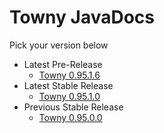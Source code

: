 # Towny JavaDocs
Pick your version below
- Latest Pre-Release 
  - [Towny 0.95.1.6](./towny/0.95.1.6/index.html)
- Latest Stable Release 
  - [Towny 0.95.1.0](./towny/0.95.1.0/index.html)
- Previous Stable Release
  - [Towny 0.95.0.0](https://townyadvanced.github.io/Towny/)
